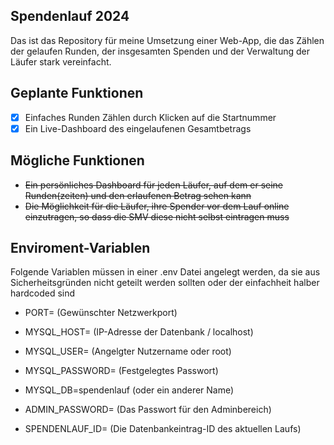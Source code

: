 ## Spendenlauf 2024
Das ist das Repository für meine Umsetzung einer Web-App, die das Zählen der gelaufen Runden, der insgesamten Spenden und der Verwaltung der Läufer stark vereinfacht.
## Geplante Funktionen
- [x] Einfaches Runden Zählen durch Klicken auf die Startnummer
- [x] Ein Live-Dashboard des eingelaufenen Gesamtbetrags
## Mögliche Funktionen
- ~~Ein persönliches Dashboard für jeden Läufer, auf dem er seine Runden(zeiten) und den erlaufenen Betrag sehen kann~~
- ~~Die Möglichkeit für die Läufer, ihre Spender vor dem Lauf online einzutragen, so dass die SMV diese nicht selbst eintragen muss~~
## Enviroment-Variablen
Folgende Variablen müssen in einer .env Datei angelegt werden, da sie aus Sicherheitsgründen nicht geteilt werden sollten oder der einfachheit halber hardcoded sind
- PORT= (Gewünschter Netzwerkport)

- MYSQL_HOST= (IP-Adresse der Datenbank / localhost)
- MYSQL_USER= (Angelgter Nutzername oder root)
- MYSQL_PASSWORD= (Festgelegtes Passwort)
- MYSQL_DB=spendenlauf (oder ein anderer Name)

- ADMIN_PASSWORD= (Das Passwort für den Adminbereich)

- SPENDENLAUF_ID= (Die Datenbankeintrag-ID des aktuellen Laufs)
